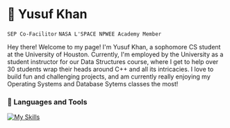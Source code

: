# 🌿 Yusuf Khan
`SEP Co-Facilitor` `NASA L'SPACE NPWEE Academy Member`  

Hey there! Welcome to my page! I'm Yusuf Khan, a sophomore CS student at the University of Houston. Currently, I'm employed by the University as a student instructor for our Data Structures course, where I get to help over 30 students wrap their heads around C++ and all its intricacies. I love to build fun and challenging projects, and am currently really enjoying my Operating Systems and Database Sytems classes the most!


<!--#### Languages and Tools:-->

### 🎒 Languages and Tools
 [![My Skills](https://skillicons.dev/icons?i=cpp,py,linux,flask,r,vscode,react,js,html,css,github,git&theme=dark)](https://skillicons.dev)


<!-- #### My stats:
[![Top Langs](https://github-readme-stats.vercel.app/api/top-langs/?username=ykhan-5&layout=compact&theme=vision-friendly-dark)](https://github.com/anuraghazra/github-readme-stats)
</div>


<div align="justify">
<div id="badges" align="left">
  <a href="https://www.linkedin.com/in/yusufkh/">
    <img src="https://img.shields.io/badge/LinkedIn-blue?style=for-the-badge&logo=linkedin&logoColor=white" alt="LinkedIn Badge"/>
  </a>
<br>


<!-- ![Leetcode Stats](https://leetcard.jacoblin.cool/yusufkh0)

<div align="center">
  <a href="https://github.com/ykhan-5">
  <img  src="https://github.com/1999AZZAR/1999AZZAR/blob/main/resources/img/grid-snake.svg"
       alt="snake" /></a>
</div>
>
